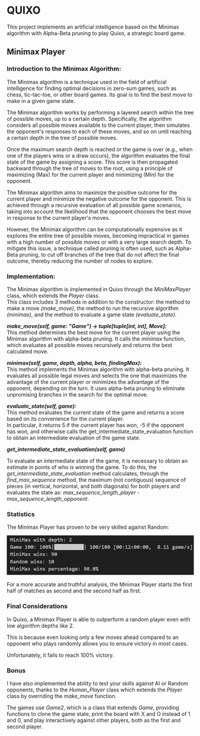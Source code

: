 # QUIXO

This project implements an artificial intelligence based on the Minimax algorithm with Alpha-Beta pruning to play Quixo, a strategic board game.

## Minimax Player

### Introduction to the Minimax Algorithm:

The Minimax algorithm is a technique used in the field of artificial intelligence for finding optimal decisions in zero-sum games, such as chess, tic-tac-toe, or other board games. Its goal is to find the best move to make in a given game state.

The Minimax algorithm works by performing a layered search within the tree of possible moves, up to a certain depth. Specifically, the algorithm considers all possible moves available to the current player, then simulates the opponent's responses to each of these moves, and so on until reaching a certain depth in the tree of possible moves.

Once the maximum search depth is reached or the game is over (e.g., when one of the players wins or a draw occurs), the algorithm evaluates the final state of the game by assigning a score. This score is then propagated backward through the tree of moves to the root, using a principle of maximizing (Max) for the current player and minimizing (Min) for the opponent.

The Minimax algorithm aims to maximize the positive outcome for the current player and minimize the negative outcome for the opponent. This is achieved through a recursive evaluation of all possible game scenarios, taking into account the likelihood that the opponent chooses the best move in response to the current player's moves.

However, the Minimax algorithm can be computationally expensive as it explores the entire tree of possible moves, becoming impractical in games with a high number of possible moves or with a very large search depth. To mitigate this issue, a technique called pruning is often used, such as Alpha-Beta pruning, to cut off branches of the tree that do not affect the final outcome, thereby reducing the number of nodes to explore.

### Implementation:

The Minimax algorithm is implemented in Quixo through the *MiniMaxPlayer* class, which extends the *Player* class.  
This class includes 3 methods in addition to the constructor: the method to make a move *(make_move)*, the method to run the recursive algorithm *(minimax)*, and the method to evaluate a game state *(evaluate_state)*.

***make_move(self, game: "Game") -> tuple[tuple[int, int], Move]:***  
This method determines the best move for the current player using the Minimax algorithm with alpha-beta pruning. It calls the *minimax* function, which evaluates all possible moves recursively and returns the best calculated move.

***minimax(self, game, depth, alpha, beta, findingMax):***  
This method implements the Minimax algorithm with alpha-beta pruning. It evaluates all possible legal moves and selects the one that maximizes the advantage of the current player or minimizes the advantage of the opponent, depending on the turn. It uses alpha-beta pruning to eliminate unpromising branches in the search for the optimal move.

***evaluate_state(self, game):***  
This method evaluates the current state of the game and returns a score based on its convenience for the current player.  
In particular, it returns 5 if the current player has won, -5 if the opponent has won, and otherwise calls the get_intermediate_state_evaluation function to obtain an intermediate evaluation of the game state.

***get_intermediate_state_evaluation(self, game)***

To evaluate an intermediate state of the game, it is necessary to obtain an estimate in points of who is winning the game. To do this, the *get_intermediate_state_evaluation* method calculates, through the *find_max_sequence* method, the maximum (not contiguous) sequence of pieces (in vertical, horizontal, and both diagonals) for both players and evaluates the state as: *max_sequence_length_player - max_sequence_length_opponent*.

### Statistics

The Minimax Player has proven to be very skilled against Random:

![stats](Screenshots/stats.png)

For a more accurate and truthful analysis, the Minimax Player starts the first half of matches as second and the second half as first.

### Final Considerations

In Quixo, a Minimax Player is able to outperform a random player even with low algorithm depths like 2.

This is because even looking only a few moves ahead compared to an opponent who plays randomly allows you to ensure victory in most cases.

Unfortunately, it fails to reach 100% victory.

### Bonus

I have also implemented the ability to test your skills against AI or Random opponents, thanks to the *Human_Player* class which extends the *Player* class by overriding the *make_move* function.

The games use *Game2*, which is a class that extends *Game*, providing functions to clone the game state, print the board with X and O instead of 1 and 0, and play interactively against other players, both as the first and second player.